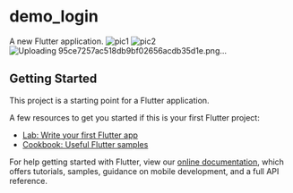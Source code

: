 # demo_login

A new Flutter application.
![pic1](https://user-images.githubusercontent.com/77067868/108870388-a8585f80-762a-11eb-83c0-013487b512d9.PNG)
![pic2](https://user-images.githubusercontent.com/77067868/108870452-b3ab8b00-762a-11eb-9f19-24effeb12cad.PNG)
![Uploading 95ce7257ac518db9bf02656acdb35d1e.png…]()

## Getting Started

This project is a starting point for a Flutter application.

A few resources to get you started if this is your first Flutter project:

- [Lab: Write your first Flutter app](https://flutter.dev/docs/get-started/codelab)
- [Cookbook: Useful Flutter samples](https://flutter.dev/docs/cookbook)

For help getting started with Flutter, view our
[online documentation](https://flutter.dev/docs), which offers tutorials,
samples, guidance on mobile development, and a full API reference.
